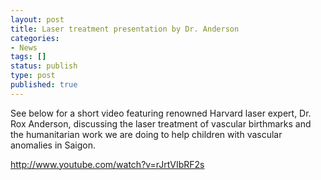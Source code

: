 ```yaml
---
layout: post
title: Laser treatment presentation by Dr. Anderson
categories:
- News
tags: []
status: publish
type: post
published: true
---
```

See below for a short video featuring renowned Harvard laser expert, Dr. Rox Anderson, discussing the laser treatment of vascular birthmarks and the humanitarian work we are doing to help children with vascular anomalies in Saigon.

http://www.youtube.com/watch?v=rJrtVIbRF2s
